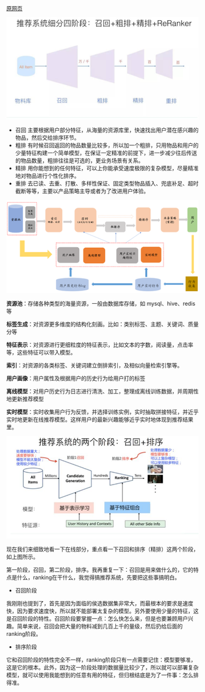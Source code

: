[原网页](https://zhuanlan.zhihu.com/p/100019681)

![新知图谱, 推荐系统技术演进趋势：召回->排序->重排](工业级推荐系统流程.assets/1.png)

- 召回  主要根据用户部分特征，从海量的资源库里，快速找出用户潜在感兴趣的物品，然后交给排序环节。
- 粗排  有时候召回返回的物品数量比较多，所以加一个粗排，只用物品和用户的少量特征构建一个简单模型，在保证一定精准的前提下，进一步减少往后传送的物品数量，粗排往往是可选的，更业务场景有关系。
- 精排  用你能想到的任何特征，可以上你能承受速度极限的复杂模型，尽量精准地对物品进行个性化排序。
- 重排  去已读、去重、打散、多样性保证、固定类型物品插入、兜底补足、超时截断等等，主要以产品策略主导或者为了改进用户体验。



![img](工业级推荐系统流程.assets/2.png)



**资源池**：存储各种类型的海量资源，一般由数据库存储，如 mysql、hive、redis 等

**标签生成**：对资源更多维度的结构化刻画。比如：类别标签、主题、关键词、质量分等

**特征表示**：对资源进行更细粒度的特征表示，比如文本的字数，阅读量，点击率等，这些特征可以带入模型。

**索引**：对资源的各类标签、关键词建立倒排索引，及相似向量检索引擎等。

**用户画像**：用户属性及根据用户的历史行为给用户打的标签

**离线模型**：对用户历史行为日志进行清洗、加工，整理成离线训练数据，并周期性地更新推荐模型

**实时模型**：实时收集用户行为反馈，并选择训练实例，实时抽取拼接特征，并近乎实时地更新在线推荐模型。这样用户的最新兴趣能够近乎实时地体现到推荐结果里。



![img](工业级推荐系统流程.assets/3.png)

现在我们来细致地看一下在线部分，重点看一下召回和排序（精排）这两个阶段，如上图所示。

第一阶段，召回，第二阶段，排序。我再重复一下：召回是用来做什么的，它的特点是什么，ranking在干什么，我觉得搞推荐系统，先要把这些事搞明白。

- 召回阶段

我刚刚也提到了，首先是因为面临的侯选数据集非常大，而最根本的要求是速度快，因为要求速度快，所以就不能部署太复杂的模型。另外要使用少量的特征，这是召回阶段的特性。召回阶段要掌握一点：怎么快怎么来，但是也要兼顾用户兴趣。简单来说，召回会把大量的物料减到几百上千的量级，然后扔给后面的ranking阶段。

- 排序阶段

它和召回阶段的特性完全不一样，ranking阶段只有一点需要记住：模型要够准，这是它的根本。此外，因为这一阶段处理的数据量比较少了，所以就可以部署复杂模型，就可以使用我能想到的任意有用的特征，但归根结底是为了一件事：怎么排得准。
